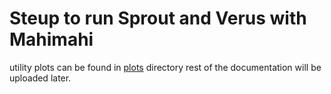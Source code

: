 # Steup to run Sprout and Verus with Mahimahi

utility plots can be found in [plots](plots) directory
rest of the documentation will be uploaded later.

